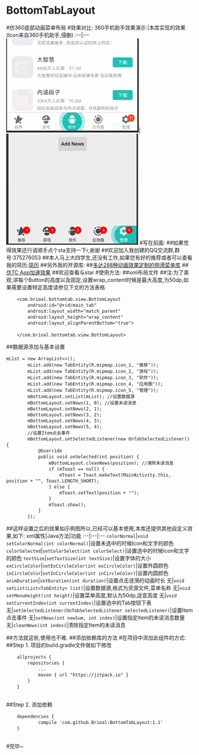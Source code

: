 # BottomTabLayout
#仿360底部动画菜单布局
#效果对比:
360手机助手效果演示:|本库实现的效果(Icon来自360手机助手,侵删)
:--|:--
![](https://github.com/Brioal/BottomTabLayout/blob/master/art/2.gif)|![](https://github.com/Brioal/BottomTabLayout/blob/master/art/1.gif)
#写在前面:
##如果觉得效果还行请顺手点个sta支持一下r,谢谢
##欢迎加入我创建的QQ交流群,群号:375276053
##本人马上大四学生,还没有工作,如果您有好的推荐或者可以查看我的简历:[简历](http://www.brioal.cn/resume/brioal_resume.html)
##另外我的开源库:
##[多达288种动画效果定制的侧滑菜单库](https://github.com/Brioal/SwipeMenuDemo)
##[仿TC App加速效果](https://github.com/Brioal/MovingCircleView)
##欢迎查看与star
#使用方法:
##xml布局文件
##注:为了美观,讲每个Button的高度以及固定,设置wrap_content时候是最大高度,为50dp,如果需要设置特定高度请参见下文的方法表格
```
    <com.brioal.bottomtab.view.BottomLayout
        android:id="@+id/main_tab"
        android:layout_width="match_parent"
        android:layout_height="wrap_content"
        android:layout_alignParentBottom="true">

    </com.brioal.bottomtab.view.BottomLayout>

```
##数据源添加与基本设置
```
mList = new ArrayList<>();
        mList.add(new TabEntity(R.mipmap.icon_1, "推荐"));
        mList.add(new TabEntity(R.mipmap.icon_2, "游戏"));
        mList.add(new TabEntity(R.mipmap.icon_3, "软件"));
        mList.add(new TabEntity(R.mipmap.icon_4, "应用圈"));
        mList.add(new TabEntity(R.mipmap.icon_5, "管理"));
        mBottomLayout.setList(mList); //设置数据源
        mBottomLayout.setNews(1, 0); //设置未读消息
        mBottomLayout.setNews(2, 1);
        mBottomLayout.setNews(3, 2);
        mBottomLayout.setNews(4, 3);
        mBottomLayout.setNews(5, 4);
        //设置Item点击事件
        mBottomLayout.setSelectedListener(new OnTabSelectedListener() {
            @Override
            public void onSelected(int position) {
                mBottomLayout.cleanNews(position); //清除未读消息
                if (mToast == null) {
                    mToast = Toast.makeText(MainActivity.this, position + "", Toast.LENGTH_SHORT);
                } else {
                    mToast.setText(position + "");
                }
                mToast.show();
            }
        });
```
##这样设置之后的效果如示例图所以,已经可以基本使用,本库还提供其他自定义效果,如下:
xml属性|Java方法|功能
:--|:--|:--
`colorNormal`|`void setColorNormal(int colorNormal)`|设置未选中的时候Icon和文字的颜色
`colorSelected`|`setColorSelect(int colorSelect)`|设置选中的时候Icon和文字的颜色
`textSize`|`setTextSize(int textSize)`|设置字体的大小
`exCircleColor`|`setExCircleColor(int exCircleColor)`|设置外圆颜色
`inCircleColor`|`setInCircleColor(int inCircleColor)`|设置内圆颜色
`animDuration`|`setDuration(int duration)`|设置点击涟漪的动画时长
无|`void setList(List<TabEntity> list)`|设置数据源,格式为资源文件,菜单名称
无|`void setMenuHeight(int height)`|设置菜单高度,默认为50dp,适宜高度
无|`void setCurrentIndex(int currentIndex)`|设置选中的Tab按钮下表
无|`setSelectedListener(OnTabSelectedListener selectedListener)`|设置Item点击事件
无|`setNews(int newSum, int index)`|设置指定Item的未读消息数量
无|`cleanNews(int index)`|清除指定Item的未读消息

##方法就这些,使用也不难.
##添加依赖库的方法
#在项目中添加此组件的方式:
##Step 1. 项目的build.gradle文件做如下修改
```
	allprojects {
		repositories {
			...
			maven { url "https://jitpack.io" }
		}
	}
	
```

##Step 2. 添加依赖
```
	dependencies {
	        compile 'com.github.Brioal:BottomTabLayout:1.1'
	}
	
```

#完毕~
